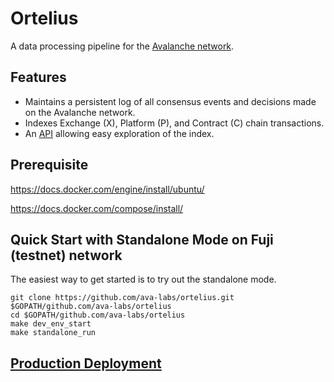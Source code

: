 # Ortelius

A data processing pipeline for the [Avalanche network](https://avax.network).

## Features

- Maintains a persistent log of all consensus events and decisions made on the Avalanche network.
- Indexes Exchange (X), Platform (P), and Contract (C) chain transactions.
- An [API](https://docs.avax.network/build/tools/ortelius) allowing easy exploration of the index.

## Prerequisite

https://docs.docker.com/engine/install/ubuntu/

https://docs.docker.com/compose/install/

## Quick Start with Standalone Mode on Fuji (testnet) network

The easiest way to get started is to try out the standalone mode.

```shell script
git clone https://github.com/ava-labs/ortelius.git $GOPATH/github.com/ava-labs/ortelius
cd $GOPATH/github.com/ava-labs/ortelius
make dev_env_start
make standalone_run
```

## [Production Deployment](docs/deployment.md)

